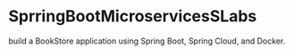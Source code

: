 # SprringBootMicroservicesSLabs
build a BookStore application using Spring Boot, Spring Cloud, and Docker.
